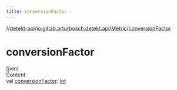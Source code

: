 ```yaml
---
title: conversionFactor -
---
```

//[detekt-api](../../index.md)/[io.gitlab.arturbosch.detekt.api](../index.md)/[Metric](index.md)/[conversionFactor](conversion-factor.md)



# conversionFactor  
[jvm]  
Content  
val [conversionFactor](conversion-factor.md): [Int](https://kotlinlang.org/api/latest/jvm/stdlib/kotlin/-int/index.html)  



